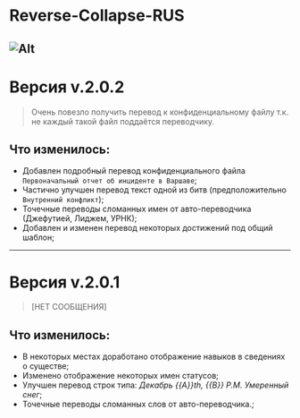 # Reverse-Collapse-RUS
![Alt](https://repobeats.axiom.co/api/embed/8a1aacfa99bc79a299939728ce7a43f69271fe8b.svg "Repobeats analytics image")
---
# Версия v.2.0.2

> Очень повезло получить перевод к конфиденциальному файлу т.к. не каждый такой файл поддаётся переводчику.

## Что изменилось:

- Добавлен подробный перевод конфиденциального файла `Первоначальный отчет об инциденте в Варшаве`;
- Частично улучшен перевод текст одной из битв (предположительно `Внутренний конфликт`); 
- Точечные переводы сломанных имен от авто-переводчика (Джефутией, Лиджем, УРНК);
- Добавлен и изменен перевод некоторых достижений под общий шаблон;

---
# Версия v.2.0.1

> [НЕТ СООБЩЕНИЯ]

## Что изменилось:

- В некоторых местах доработано отображение навыков в сведениях о существе;
- Изменено отображение некоторых имен статусов;
- Улучшен перевод строк типа:  *Декабрь {{A}}th, {{B}} P.M. Умеренный снег*;
- Точечные переводы сломанных слов от авто-переводчика.;

